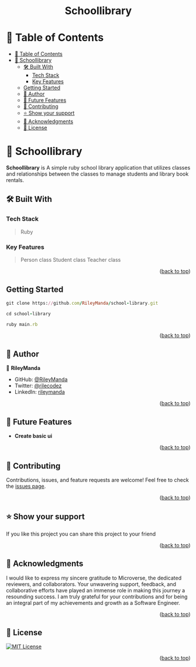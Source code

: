 <div align="center">

  <h1><b>Schoollibrary</b></h1>

</div>

<!-- TABLE OF CONTENTS -->

# 📗 Table of Contents

- [📗 Table of Contents](#-table-of-contents)
- [📖 Schoollibrary](#-Schoollibrary)
  - [🛠 Built With](#-built-with)
    - [Tech Stack](#tech-stack)
    - [Key Features](#key-features)
  - [Getting Started](#getting-started)
  - [👥 Author](#-author)
  - [🔭 Future Features](#-future-features)
  - [🤝 Contributing](#-contributing)
  - [⭐️ Show your support](#️-show-your-support)
  - [🙏 Acknowledgments](#-acknowledgments)
  - [📝 License](#-license)

<!-- PROJECT DESCRIPTION -->

# 📖 Schoollibrary <a name="about-project"></a>

**Schoollibrary** is A simple ruby school library application that utilizes classes and relationships between the classes to manage students and library book rentals.

## 🛠 Built With <a name="built-with"></a>

### Tech Stack <a name="tech-stack"></a>

> Ruby

<!-- Features -->

### Key Features <a name="key-features"></a>

> Person class
> Student class
> Teacher class

<p align="right">(<a href="#readme-top">back to top</a>)</p>

<!-- GETTING STARTED -->

## Getting Started

```ruby
git clone https://github.com/RileyManda/school-library.git
```
```ruby
cd school-library
```
```ruby
ruby main.rb
```

<p align="right">(<a href="#readme-top">back to top</a>)</p>

<!-- AUTHORS -->

## 👥 Author <a name="author"></a>

👤 **RileyManda**

- GitHub: [@RileyManda](https://github.com/RileyManda)
- Twitter: [@rilecodez](https://twitter.com/rileycodez)
- LinkedIn: [rileymanda](https://www.linkedin.com/in/rileymanda/)

<p align="right">(<a href="#readme-top">back to top</a>)</p>

<!-- FUTURE FEATURES -->

## 🔭 Future Features <a name="future-features"></a>

- **Create basic ui**

<p align="right">(<a href="#readme-top">back to top</a>)</p>

<!-- CONTRIBUTING -->

## 🤝 Contributing <a name="contributing"></a>

Contributions, issues, and feature requests are welcome!
Feel free to check the [issues page](https://github.com/ClarenceAtim/Enumerable/issues).

<p align="right">(<a href="#readme-top">back to top</a>)</p>

<!-- SUPPORT -->

## ⭐️ Show your support <a name="support"></a>

If you like this project you can share this project to your friend

<p align="right">(<a href="#readme-top">back to top</a>)</p>

<!-- ACKNOWLEDGEMENTS -->

## 🙏 Acknowledgments <a name="acknowledgements"></a>

I would like to express my sincere gratitude to Microverse, the dedicated reviewers, and collaborators. Your unwavering support, feedback, and collaborative efforts have played an immense role in making this journey a resounding success. I am truly grateful for your contributions and for being an integral part of my achievements and growth as a Software Engineer.

<p align="right">(<a href="#readme-top">back to top</a>)</p>

<!-- LICENSE -->

## 📝 License <a name="license"></a>

[![MIT License](https://img.shields.io/badge/License-MIT-green.svg)](./LICENSE)
<p align="right">(<a href="#readme-top">back to top</a>)</p>
